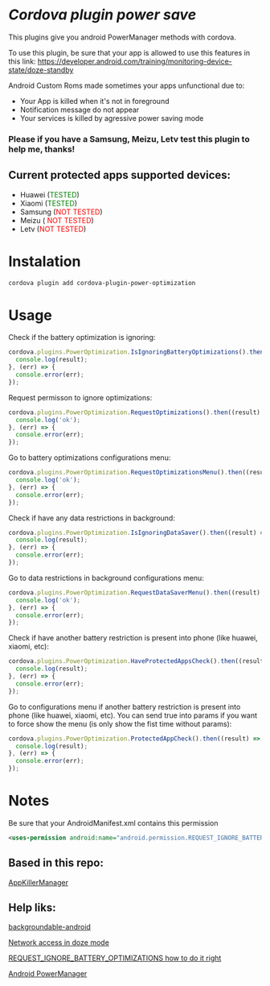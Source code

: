 *Cordova plugin power save*
=========================================================
This plugins give you android PowerManager methods with cordova.

To use this plugin, be sure that your app is allowed to use this features in this link: https://developer.android.com/training/monitoring-device-state/doze-standby

Android Custom Roms made sometimes your apps unfunctional due to:
* Your App is killed when it's not in foreground
* Notification message do not appear
* Your services is killed by agressive power saving mode

### Please if you have a Samsung, Meizu, Letv test this plugin to help me, thanks!

## Current protected apps supported devices:

* Huawei (<span style="color:green">TESTED</span>)
* Xiaomi (<span style="color:green">TESTED</span>)
* Samsung (<span style="color:red">NOT TESTED</span>)
* Meizu (<span style="color:red"> NOT TESTED</span>)
* Letv (<span style="color:red">NOT TESTED</span>)

# Instalation

```bash
cordova plugin add cordova-plugin-power-optimization
```


# Usage

Check if the battery optimization is ignoring:

```javascript
cordova.plugins.PowerOptimization.IsIgnoringBatteryOptimizations().then((result)=> {
  console.log(result);
}, (err) => {
  console.error(err);
});
```

Request permisson to ignore optimizations:

```javascript
cordova.plugins.PowerOptimization.RequestOptimizations().then((result) => {
  console.log('ok');
}, (err) => {
  console.error(err);
});
```

Go to battery optimizations configurations menu:

```javascript
cordova.plugins.PowerOptimization.RequestOptimizationsMenu().then((result) => {
  console.log('ok');
}, (err) => {
  console.error(err);
});
```

Check if have any data restrictions in background:

```javascript
cordova.plugins.PowerOptimization.IsIgnoringDataSaver().then((result) => {
  console.log(result);
}, (err) => {
  console.error(err);
});
```

Go to data restrictions in background configurations menu:

```javascript
cordova.plugins.PowerOptimization.RequestDataSaverMenu().then((result) => {
  console.log('ok');
}, (err) => {
  console.error(err);
});
```

Check if have another battery restriction is present into phone (like huawei, xiaomi, etc):

```javascript
cordova.plugins.PowerOptimization.HaveProtectedAppsCheck().then((result) => {
  console.log(result);
}, (err) => {
  console.error(err);
});
```

Go to configurations menu if another battery restriction is present into phone (like huawei, xiaomi, etc). You can send true into params if you want to force show the menu (is only show the fist time without params):

```javascript
cordova.plugins.PowerOptimization.ProtectedAppCheck().then((result) => {
  console.log(result);
}, (err) => {
  console.error(err);
});
```
# Notes
Be sure that your AndroidManifest.xml contains this permission 
``` xml
<uses-permission android:name="android.permission.REQUEST_IGNORE_BATTERY_OPTIMIZATIONS" />
```

## Based in this repo:

[AppKillerManager](https://github.com/thelittlefireman/AppKillerManager)

## Help liks:
[backgroundable-android](https://github.com/dirkam/backgroundable-android)

[Network access in doze mode](https://stackoverflow.com/questions/32316491/network-access-in-doze-mode/32424117#32424117)

[REQUEST_IGNORE_BATTERY_OPTIMIZATIONS how to do it right](https://stackoverflow.com/questions/44862176/request-ignore-battery-optimizations-how-to-do-it-right)

[Android PowerManager](https://developer.android.com/reference/android/os/PowerManager)